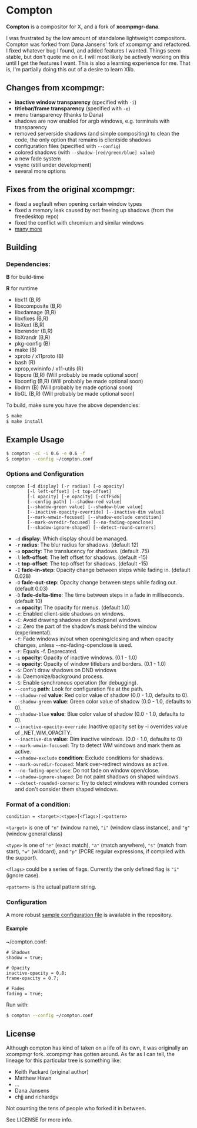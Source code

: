 # Compton

__Compton__ is a compositor for X, and a fork of __xcompmgr-dana__.

I was frustrated by the low amount of standalone lightweight compositors.
Compton was forked from Dana Jansens' fork of xcompmgr and refactored.  I fixed
whatever bug I found, and added features I wanted. Things seem stable, but don't
quote me on it. I will most likely be actively working on this until I get the
features I want. This is also a learning experience for me. That is, I'm
partially doing this out of a desire to learn Xlib.

## Changes from xcompmgr:

* __inactive window transparency__ (specified with `-i`)
* __titlebar/frame transparency__ (specified with `-e`)
* menu transparency (thanks to Dana)
* shadows are now enabled for argb windows, e.g. terminals with transparency
* removed serverside shadows (and simple compositing) to clean the code,
  the only option that remains is clientside shadows
* configuration files (specified with `--config`)
* colored shadows (with `--shadow-[red/green/blue] value`)
* a new fade system
* vsync (still under development)
* several more options

## Fixes from the original xcompmgr:

* fixed a segfault when opening certain window types
* fixed a memory leak caused by not freeing up shadows (from the freedesktop
  repo)
* fixed the conflict with chromium and similar windows
* [many more](https://github.com/chjj/compton/issues)

## Building

### Dependencies:

__B__ for build-time

__R__ for runtime

* libx11 (B,R)
* libxcomposite (B,R)
* libxdamage (B,R)
* libxfixes (B,R)
* libXext (B,R)
* libxrender (B,R)
* libXrandr (B,R)
* pkg-config (B)
* make (B)
* xproto / x11proto (B)
* bash (R)
* xprop,xwininfo / x11-utils (R)
* libpcre (B,R) (Will probably be made optional soon)
* libconfig (B,R) (Will probably be made optional soon)
* libdrm (B) (Will probably be made optional soon)
* libGL (B,R) (Will probably be made optional soon)

To build, make sure you have the above dependencies:

``` bash
$ make
$ make install
```

## Example Usage

``` bash
$ compton -cC -i 0.6 -e 0.6 -f
$ compton --config ~/compton.conf
```

### Options and Configuration

```
compton [-d display] [-r radius] [-o opacity]
        [-l left-offset] [-t top-offset]
        [-i opacity] [-e opacity] [-cCfFSdG]
        [--config path] [--shadow-red value]
        [--shadow-green value] [--shadow-blue value]
        [--inactive-opacity-override] [--inactive-dim value]
        [--mark-wmwin-focused] [--shadow-exclude condition]
        [--mark-ovredir-focused] [--no-fading-openclose]
        [--shadow-ignore-shaped] [--detect-round-corners]
```

* `-d` __display__:
  Which display should be managed.
* `-r` __radius__:
  The blur radius for shadows. (default 12)
* `-o` __opacity__:
  The translucency for shadows. (default .75)
* `-l` __left-offset__:
  The left offset for shadows. (default -15)
* `-t` __top-offset__:
  The top offset for shadows. (default -15)
* `-I` __fade-in-step__:
  Opacity change between steps while fading in. (default 0.028)
* `-O` __fade-out-step__:
  Opacity change between steps while fading out. (default 0.03)
* `-D` __fade-delta-time__:
  The time between steps in a fade in milliseconds. (default 10)
* `-m` __opacity__:
  The opacity for menus. (default 1.0)
* `-c`:
  Enabled client-side shadows on windows.
* `-C`:
  Avoid drawing shadows on dock/panel windows.
* `-z`:
  Zero the part of the shadow's mask behind the window (experimental).
* `-f`:
  Fade windows in/out when opening/closing and when opacity
  changes, unless --no-fading-openclose is used.
* `-F`:
  Equals -f. Deprecated.
* `-i` __opacity__:
  Opacity of inactive windows. (0.1 - 1.0)
* `-e` __opacity__:
  Opacity of window titlebars and borders. (0.1 - 1.0)
* `-G`:
  Don't draw shadows on DND windows
* `-b`:
  Daemonize/background process.
* `-S`:
  Enable synchronous operation (for debugging).
* `--config` __path__:
  Look for configuration file at the path.
* `--shadow-red` __value__:
  Red color value of shadow (0.0 - 1.0, defaults to 0).
* `--shadow-green` __value__:
  Green color value of shadow (0.0 - 1.0, defaults to 0).
* `--shadow-blue` __value__:
  Blue color value of shadow (0.0 - 1.0, defaults to 0).
* `--inactive-opacity-override`:
  Inactive opacity set by -i overrides value of _NET_WM_OPACITY.
* `--inactive-dim` __value__:
  Dim inactive windows. (0.0 - 1.0, defaults to 0)
* `--mark-wmwin-focused`:
  Try to detect WM windows and mark them as active.
* `--shadow-exclude` __condition__:
  Exclude conditions for shadows.
* `--mark-ovredir-focused`:
  Mark over-redirect windows as active.
* `--no-fading-openclose`:
  Do not fade on window open/close.
* `--shadow-ignore-shaped`:
  Do not paint shadows on shaped windows.
* `--detect-rounded-corners`:
  Try to detect windows with rounded corners and don't consider
  them shaped windows.

### Format of a condition:

`condition = <target>:<type>[<flags>]:<pattern>`

`<target>` is one of `"n"` (window name), `"i"` (window class
instance), and `"g"` (window general class)

`<type>` is one of `"e"` (exact match), `"a"` (match anywhere),
`"s"` (match from start), `"w"` (wildcard), and `"p"` (PCRE
regular expressions, if compiled with the support).

`<flags>` could be a series of flags. Currently the only defined
flag is `"i"` (ignore case).

`<pattern>` is the actual pattern string.

### Configuration

A more robust
[sample configuration file](https://raw.github.com/chjj/compton/master/compton.sample.conf)
is available in the repository.

#### Example

~/compton.conf:

```
# Shadows
shadow = true;

# Opacity
inactive-opacity = 0.8;
frame-opacity = 0.7;

# Fades
fading = true;
```

Run with:

``` bash
$ compton --config ~/compton.conf
```

## License

Although compton has kind of taken on a life of its own, it was originally
an xcompmgr fork. xcompmgr has gotten around. As far as I can tell, the lineage
for this particular tree is something like:

* Keith Packard (original author)
* Matthew Hawn
* ...
* Dana Jansens
* chjj and richardgv

Not counting the tens of people who forked it in between.

See LICENSE for more info.
